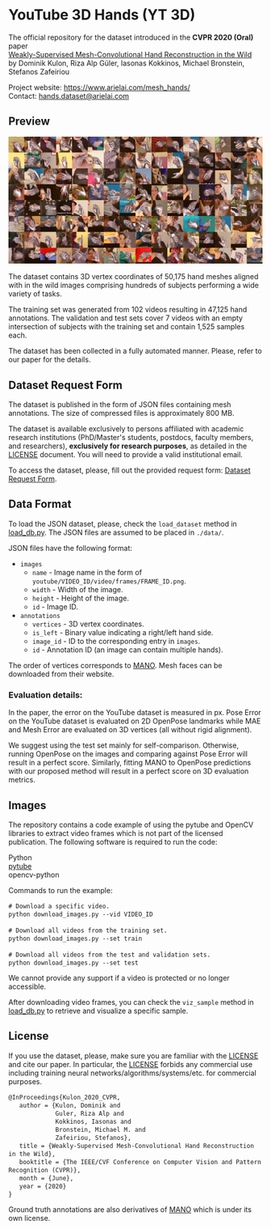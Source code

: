 # YouTube 3D Hands (YT 3D)

The official repository for the dataset introduced in the **CVPR 2020 (Oral)** paper  
[Weakly-Supervised Mesh-Convolutional Hand Reconstruction in the Wild](https://openaccess.thecvf.com/content_CVPR_2020/papers/Kulon_Weakly-Supervised_Mesh-Convolutional_Hand_Reconstruction_in_the_Wild_CVPR_2020_paper.pdf)  
by Dominik Kulon, Riza Alp Güler, Iasonas Kokkinos, Michael Bronstein, Stefanos Zafeiriou

Project website: https://www.arielai.com/mesh_hands/  
Contact: <hands.dataset@arielai.com>

## Preview

![Preview](./preview.jpg)

The dataset contains 3D vertex coordinates of 50,175 hand meshes aligned with in the wild images comprising hundreds of subjects performing a wide variety of tasks.

The training set was generated from 102 videos resulting in 47,125 hand annotations. The validation and test sets cover 7 videos with an empty intersection of subjects with the training set and contain 1,525 samples each.

The dataset has been collected in a fully automated manner. Please, refer to our paper for the details.

## Dataset Request Form

The dataset is published in the form of JSON files containing mesh annotations. The size of compressed files is approximately 800 MB.

The dataset is available exclusively to persons affiliated with academic research institutions (PhD/Master's students, postdocs, faculty members,  and researchers), **exclusively for research purposes**, as detailed in the [LICENSE](./LICENSE) document. You will need to provide a valid institutional email. 

To access the dataset, please, fill out the provided request form: [Dataset Request Form](https://forms.gle/U385D7b7Qfrig9NR9).

## Data Format

To load the JSON dataset, please, check the `load_dataset` method in [load_db.py](./load_db.py). The JSON files are assumed to be placed in `./data/`.

JSON files have the following format:
- `images`
  - `name` - Image name in the form of `youtube/VIDEO_ID/video/frames/FRAME_ID.png`.
  - `width` - Width of the image.
  - `height` - Height of the image.
  - `id` - Image ID.
- `annotations`
  - `vertices` - 3D vertex coordinates.
  - `is_left` - Binary value indicating a right/left hand side.
  - `image_id` - ID to the corresponding entry in `images`.
  - `id` - Annotation ID (an image can contain multiple hands).

The order of vertices corresponds to [MANO](http://mano.is.tue.mpg.de/). Mesh faces can be downloaded from their website.   

### Evaluation details:

In the paper, the error on the YouTube dataset is measured in px. Pose Error on the YouTube dataset is evaluated on 2D OpenPose landmarks while MAE and Mesh Error are evaluated on 3D vertices (all without rigid alignment).  

We suggest using the test set mainly for self-comparison. Otherwise, running OpenPose on the images and comparing against Pose Error will result in a perfect score. Similarly, fitting MANO to OpenPose predictions with our proposed method will result in a perfect score on 3D evaluation metrics.

## Images

The repository contains a code example of using the pytube and OpenCV libraries to extract video frames which is not part of the licensed publication. The following software is required to run the code: 

Python  
[pytube](https://github.com/nficano/pytube)  
opencv-python  

Commands to run the example:

```
# Download a specific video.
python download_images.py --vid VIDEO_ID

# Download all videos from the training set.
python download_images.py --set train

# Download all videos from the test and validation sets.
python download_images.py --set test
```

We cannot provide any support if a video is protected or no longer accessible. 

After downloading video frames, you can check the `viz_sample` method in [load_db.py](./load_db.py) to retrieve and visualize a specific sample.

## License

If you use the dataset, please, make sure you are familiar with the [LICENSE](./LICENSE) and cite our paper. In particular, the [LICENSE](./LICENSE) forbids any commercial use including training neural networks/algorithms/systems/etc. for commercial purposes.

```
@InProceedings{Kulon_2020_CVPR,  
   author = {Kulon, Dominik and 
             Guler, Riza Alp and
             Kokkinos, Iasonas and
             Bronstein, Michael M. and
             Zafeiriou, Stefanos},  
   title = {Weakly-Supervised Mesh-Convolutional Hand Reconstruction in the Wild},  
   booktitle = {The IEEE/CVF Conference on Computer Vision and Pattern Recognition (CVPR)},  
   month = {June},  
   year = {2020}  
}
```

Ground truth annotations are also derivatives of [MANO](http://mano.is.tue.mpg.de/) which is under its own license.
